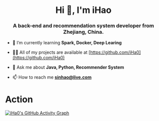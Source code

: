 <h1 align="center">Hi 👋, I'm iHao</h1>
<h3 align="center">A back-end and recommendation system developer from Zhejiang, China.</h3>

- 🌱 I’m currently learning **Spark, Docker, Deep Learing**

- 👨‍💻 All of my projects are available at [https://github.com/iHa0](https://github.com/iHa0)

- 💬 Ask me about **Java, Python, Recommender System**

- 📫 How to reach me **sinhao@live.com**

# Action
[![iHa0's GitHub Activity Graph](https://activity-graph.herokuapp.com/graph?username=iHa0&theme=xcode)](https://github.com/iHa0)
